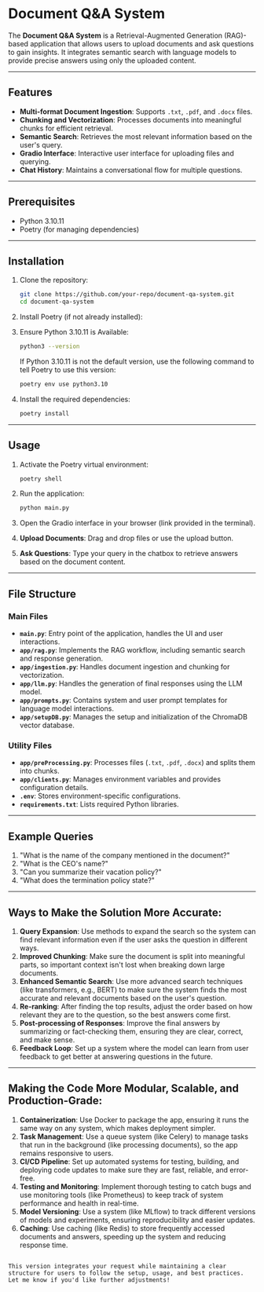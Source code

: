 
# Document Q&A System

The **Document Q&A System** is a Retrieval-Augmented Generation (RAG)-based application that allows users to upload documents and ask questions to gain insights. It integrates semantic search with language models to provide precise answers using only the uploaded content.

---

## Features

- **Multi-format Document Ingestion**: Supports `.txt`, `.pdf`, and `.docx` files.
- **Chunking and Vectorization**: Processes documents into meaningful chunks for efficient retrieval.
- **Semantic Search**: Retrieves the most relevant information based on the user's query.
- **Gradio Interface**: Interactive user interface for uploading files and querying.
- **Chat History**: Maintains a conversational flow for multiple questions.

---

## Prerequisites

- Python 3.10.11
- Poetry (for managing dependencies)

---

## Installation

1. Clone the repository:
   ```bash
   git clone https://github.com/your-repo/document-qa-system.git
   cd document-qa-system
   ```

2. Install Poetry (if not already installed):

3. Ensure Python 3.10.11 is Available:
   ```bash
   python3 --version
   ```

   If Python 3.10.11 is not the default version, use the following command to tell Poetry to use this version:
   ```bash
   poetry env use python3.10
   ```

4. Install the required dependencies:
   ```bash
   poetry install
   ```

---

## Usage

1. Activate the Poetry virtual environment:
   ```bash
   poetry shell
   ```

2. Run the application:
   ```bash
   python main.py
   ```

3. Open the Gradio interface in your browser (link provided in the terminal).

4. **Upload Documents**: Drag and drop files or use the upload button.

5. **Ask Questions**: Type your query in the chatbox to retrieve answers based on the document content.

---

## File Structure

### Main Files

- **`main.py`**: Entry point of the application, handles the UI and user interactions.
- **`app/rag.py`**: Implements the RAG workflow, including semantic search and response generation.
- **`app/ingestion.py`**: Handles document ingestion and chunking for vectorization.
- **`app/llm.py`**: Handles the generation of final responses using the LLM model.
- **`app/prompts.py`**: Contains system and user prompt templates for language model interactions.
- **`app/setupDB.py`**: Manages the setup and initialization of the ChromaDB vector database.

### Utility Files

- **`app/preProcessing.py`**: Processes files (`.txt`, `.pdf`, `.docx`) and splits them into chunks.
- **`app/clients.py`**: Manages environment variables and provides configuration details.
- **`.env`**: Stores environment-specific configurations.
- **`requirements.txt`**: Lists required Python libraries.

---

## Example Queries

1. "What is the name of the company mentioned in the document?"
2. "What is the CEO's name?"
3. "Can you summarize their vacation policy?"
4. "What does the termination policy state?"

---

## Ways to Make the Solution More Accurate:

1. **Query Expansion**: Use methods to expand the search so the system can find relevant information even if the user asks the question in different ways.
2. **Improved Chunking**: Make sure the document is split into meaningful parts, so important context isn't lost when breaking down large documents.
3. **Enhanced Semantic Search**: Use more advanced search techniques (like transformers, e.g., BERT) to make sure the system finds the most accurate and relevant documents based on the user's question.
4. **Re-ranking**: After finding the top results, adjust the order based on how relevant they are to the question, so the best answers come first.
5. **Post-processing of Responses**: Improve the final answers by summarizing or fact-checking them, ensuring they are clear, correct, and make sense.
6. **Feedback Loop**: Set up a system where the model can learn from user feedback to get better at answering questions in the future.

---

## Making the Code More Modular, Scalable, and Production-Grade:

1. **Containerization**: Use Docker to package the app, ensuring it runs the same way on any system, which makes deployment simpler.
2. **Task Management**: Use a queue system (like Celery) to manage tasks that run in the background (like processing documents), so the app remains responsive to users.
3. **CI/CD Pipeline**: Set up automated systems for testing, building, and deploying code updates to make sure they are fast, reliable, and error-free.
4. **Testing and Monitoring**: Implement thorough testing to catch bugs and use monitoring tools (like Prometheus) to keep track of system performance and health in real-time.
5. **Model Versioning**: Use a system (like MLflow) to track different versions of models and experiments, ensuring reproducibility and easier updates.
6. **Caching**: Use caching (like Redis) to store frequently accessed documents and answers, speeding up the system and reducing response time.
```

This version integrates your request while maintaining a clear structure for users to follow the setup, usage, and best practices. Let me know if you'd like further adjustments!
